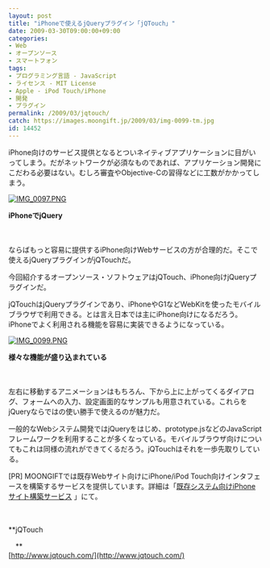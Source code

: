 ```yaml
---
layout: post
title: "iPhoneで使えるjQueryプラグイン「jQTouch」"
date: 2009-03-30T09:00:00+09:00
categories:
- Web
- オープンソース
- スマートフォン
tags: 
- プログラミング言語 - JavaScript
- ライセンス - MIT License
- Apple - iPod Touch/iPhone
- 開発
- プラグイン
permalink: /2009/03/jqtouch/
catch: https://images.moongift.jp/2009/03/img-0099-tm.jpg
id: 14452
---
```

iPhone向けのサービス提供となるとついネイティブアプリケーションに目がいってしまう。だがネットワークが必須なものであれば、アプリケーション開発にこだわる必要はない。むしろ審査やObjective-Cの習得などに工数がかかってしまう。

  

[![IMG_0097.PNG](https://images.moongift.jp/2009/03/img-0097-tm.jpg)](https://images.moongift.jp/2009/03/img-0097.png)  
  
**iPhoneでjQuery**

  

　

  

ならばもっと容易に提供するiPhone向けWebサービスの方が合理的だ。そこで使えるjQueryプラグインがjQTouchだ。

  

今回紹介するオープンソース・ソフトウェアはjQTouch、iPhone向けjQueryプラグインだ。

  
<!--more-->

jQTouchはjQueryプラグインであり、iPhoneやG1などWebKitを使ったモバイルブラウザで利用できる。とは言え日本では主にiPhone向けになるだろう。iPhoneでよく利用される機能を容易に実装できるようになっている。

  

[![IMG_0099.PNG](https://images.moongift.jp/2009/03/img-0099-tm.jpg)](https://images.moongift.jp/2009/03/img-0099.png)  
  
**様々な機能が盛り込まれている**

  

　

  

左右に移動するアニメーションはもちろん、下から上に上がってくるダイアログ、フォームへの入力、設定画面的なサンプルも用意されている。これらをjQueryならではの使い勝手で使えるのが魅力だ。

  

一般的なWebシステム開発ではjQueryをはじめ、prototype.jsなどのJavaScriptフレームワークを利用することが多くなっている。モバイルブラウザ向けについてもこれは同様の流れができてくるだろう。jQTouchはそれを一歩先取りしている。

  

[PR] MOONGIFTでは既存Webサイト向けにiPhone/iPod Touch向けインタフェースを構築するサービスを提供しています。詳細は「[既存システム向けiPhoneサイト構築サービス](http://www.moongift.jp/2009/03/iphone_site_development_service/) 」にて。

  

　

  

**jQTouch  
  
　**  
  [http://www.jqtouch.com/](http://www.jqtouch.com/)

  
